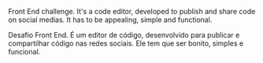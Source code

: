 Front End challenge. It's a code editor, developed to publish and share code on social medias. It has to be appealing, simple and functional.

Desafio Front End. É um editor de código, desenvolvido para publicar e compartilhar código nas redes sociais. Ele tem que ser bonito, simples e funcional.
